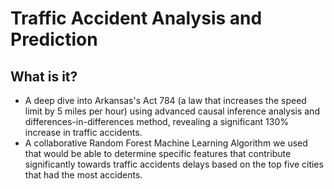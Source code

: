# Traffic Accident Analysis and Prediction

## What is it?
- A deep dive into Arkansas's Act 784 (a law that increases the speed limit by 5 miles per hour) using advanced causal inference analysis and differences-in-differences method, revealing a significant 130% increase in traffic accidents.
- A collaborative Random Forest Machine Learning Algorithm we used that would be able to determine specific features that contribute significantly towards traffic accidents delays based on the top five cities that had the most accidents.
